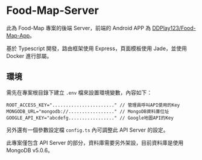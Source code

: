# Food-Map-Server

此為 Food-Map 專案的後端 Server，前端的 Android APP 為 [DDPlay123/Food-Map-App](https://github.com/DDPlay123/Food-Map-App)。

基於 Typescript 開發，路由框架使用 Express，頁面模板使用 Jade，並使用 Docker 進行部屬。

## 環境

需先在專案根目錄下建立 `.env` 檔來設置環境變數，內容如下：  
```dotenv
ROOT_ACCESS_KEY="......................." // 管理員呼叫API使用的Key
MONGODB_URL="mongodb://................." // MongoDB資料庫位址
GOOGLE_API_KEY="abcdefg................." // Google地圖API的Key
```
另外還有一個參數設定檔 `config.ts` 內可調整此 API Server 的設定。

此專案僅包含 API Server 的部分，資料庫需要另外架設，目前資料庫是使用 MongoDB v5.0.6。
